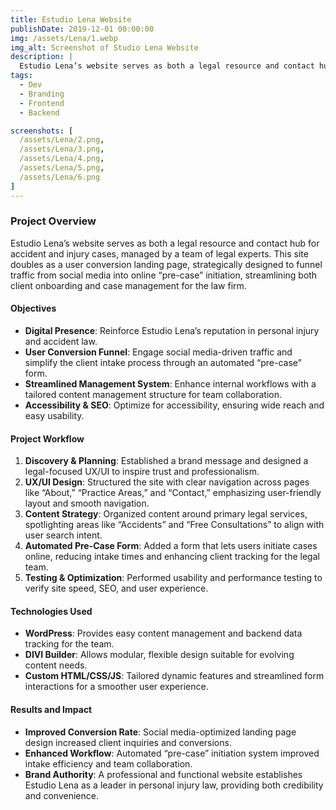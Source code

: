 ```yaml
---
title: Estudio Lena Website
publishDate: 2019-12-01 00:00:00
img: /assets/Lena/1.webp
img_alt: Screenshot of Studio Lena Website
description: |
  Estudio Lena’s website serves as both a legal resource and contact hub for accident and injury cases, managed by a team of legal experts. 
tags:
  - Dev
  - Branding
  - Frontend
  - Backend

screenshots: [
  /assets/Lena/2.png,
  /assets/Lena/3.png,
  /assets/Lena/4.png,
  /assets/Lena/5.png,
  /assets/Lena/6.png
]
---
```


### **Project Overview**
Estudio Lena’s website serves as both a legal resource and contact hub for accident and injury cases, managed by a team of legal experts. This site doubles as a user conversion landing page, strategically designed to funnel traffic from social media into online “pre-case” initiation, streamlining both client onboarding and case management for the law firm.

#### **Objectives**
- **Digital Presence**: Reinforce Estudio Lena’s reputation in personal injury and accident law.
- **User Conversion Funnel**: Engage social media-driven traffic and simplify the client intake process through an automated “pre-case” form.
- **Streamlined Management System**: Enhance internal workflows with a tailored content management structure for team collaboration.
- **Accessibility & SEO**: Optimize for accessibility, ensuring wide reach and easy usability.

#### **Project Workflow**
1. **Discovery & Planning**: Established a brand message and designed a legal-focused UX/UI to inspire trust and professionalism.
2. **UX/UI Design**: Structured the site with clear navigation across pages like “About,” “Practice Areas,” and “Contact,” emphasizing user-friendly layout and smooth navigation.
3. **Content Strategy**: Organized content around primary legal services, spotlighting areas like “Accidents” and “Free Consultations” to align with user search intent.
4. **Automated Pre-Case Form**: Added a form that lets users initiate cases online, reducing intake times and enhancing client tracking for the legal team.
5. **Testing & Optimization**: Performed usability and performance testing to verify site speed, SEO, and user experience.

#### **Technologies Used**
- **WordPress**: Provides easy content management and backend data tracking for the team.
- **DIVI Builder**: Allows modular, flexible design suitable for evolving content needs.
- **Custom HTML/CSS/JS**: Tailored dynamic features and streamlined form interactions for a smoother user experience.

#### **Results and Impact**
- **Improved Conversion Rate**: Social media-optimized landing page design increased client inquiries and conversions.
- **Enhanced Workflow**: Automated “pre-case” initiation system improved intake efficiency and team collaboration.
- **Brand Authority**: A professional and functional website establishes Estudio Lena as a leader in personal injury law, providing both credibility and convenience.